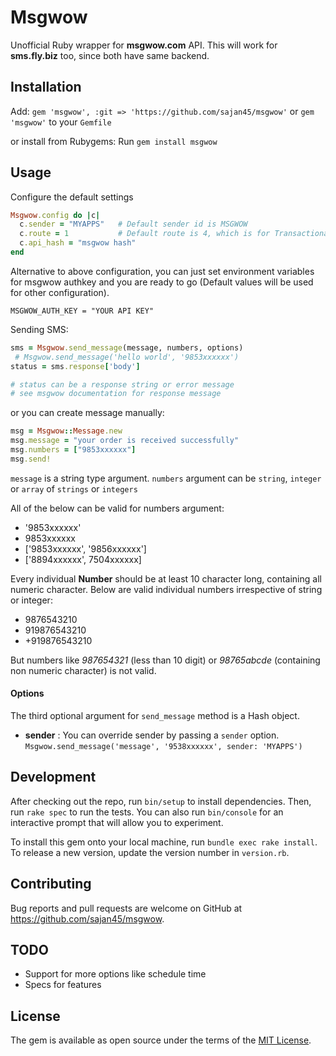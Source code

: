 # Msgwow
Unofficial Ruby wrapper for **msgwow.com** API.
This will work for **sms.fly.biz** too, since both have same backend.

## Installation

Add:
`gem 'msgwow', :git => 'https://github.com/sajan45/msgwow'`
or `gem 'msgwow'` to your `Gemfile`

or install from Rubygems:
Run `gem install msgwow`

## Usage

Configure the default settings

```ruby
Msgwow.config do |c|
  c.sender = "MYAPPS"   # Default sender id is MSGWOW
  c.route = 1           # Default route is 4, which is for Transactional SMS
  c.api_hash = "msgwow hash"
end
```

Alternative to above configuration, you can just set environment variables for msgwow authkey and you are ready to go (Default values will be used for other configuration).

```
MSGWOW_AUTH_KEY = "YOUR API KEY"
```

Sending SMS:
```ruby
sms = Msgwow.send_message(message, numbers, options)
 # Msgwow.send_message('hello world', '9853xxxxxx')
status = sms.response['body']

# status can be a response string or error message
# see msgwow documentation for response message
```
or you can create message manually:
```ruby
msg = Msgwow::Message.new
msg.message = "your order is received successfully"
msg.numbers = ["9853xxxxxx"]
msg.send!
```
`message` is a string type argument.
`numbers` argument can be `string`, `integer` or `array` of `strings` or `integers`

All of the below can be valid for numbers argument:
* '9853xxxxxx'
* 9853xxxxxx
* ['9853xxxxxx', '9856xxxxxx']
* ['8894xxxxxx', 7504xxxxxx]

Every individual **Number** should be at least 10 character long, containing all numeric character.
Below are valid individual numbers irrespective of string or integer:
* 9876543210
* 919876543210
* +919876543210

But numbers like *987654321* (less than 10 digit) or *98765abcde* (containing non numeric character) is not valid.

#### Options
The third optional argument for `send_message` method is a Hash object.
* **sender** : You can override sender by passing a `sender` option.
  `Msgwow.send_message('message', '9538xxxxxx', sender: 'MYAPPS')`

## Development

After checking out the repo, run `bin/setup` to install dependencies. Then, run `rake spec` to run the tests. You can also run `bin/console` for an interactive prompt that will allow you to experiment.

To install this gem onto your local machine, run `bundle exec rake install`. To release a new version, update the version number in `version.rb`.

## Contributing

Bug reports and pull requests are welcome on GitHub at https://github.com/sajan45/msgwow.

## TODO

* Support for more options like schedule time
* Specs for features

## License

The gem is available as open source under the terms of the [MIT License](http://opensource.org/licenses/MIT).


